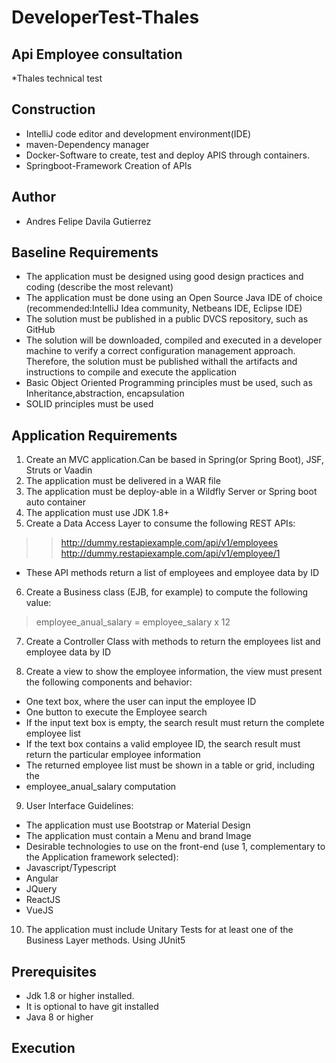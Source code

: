 # DeveloperTest-Thales

## Api Employee consultation  

*Thales technical test

## Construction
* IntelliJ code editor and development environment(IDE)
* maven-Dependency manager
* Docker-Software to create, test and deploy APIS through containers.
* Springboot-Framework Creation of APIs


## Author
* Andres Felipe Davila Gutierrez


## Baseline Requirements

* The application must be designed using good design practices and coding (describe the most relevant)
* The application must be done using an Open Source Java IDE of choice (recommended:IntelliJ Idea community, Netbeans IDE, Eclipse IDE)
* The solution must be published in a public DVCS repository, such as GitHub
* The solution will be downloaded, compiled and executed in a developer machine to verify a correct configuration management approach. Therefore, the solution must be published withall the artifacts and instructions to compile and execute the application
* Basic Object Oriented Programming principles must be used, such as Inheritance,abstraction, encapsulation
* SOLID principles must be used

## Application Requirements

1. Create an MVC application.Can be based in Spring(or Spring Boot), JSF, Struts or Vaadin
2. The application must be delivered in a WAR file
3. The application must be deploy-able in a Wildfly Server or Spring boot auto container
4. The application must use JDK 1.8+
5. Create a Data Access Layer to consume the following REST APIs:
>> http://dummy.restapiexample.com/api/v1/employees
>> http://dummy.restapiexample.com/api/v1/employee/1
* These API methods return a list of employees and employee data by ID

6. Create a Business class (EJB, for example) to compute the following value:

> employee_anual_salary = employee_salary x 12

7. Create a Controller Class with methods to return the employees list and employee data by ID

8. Create a view to show the employee information, the view must present the following components and behavior:
* One text box, where the user can input the employee ID
* One button to execute the Employee search
* If the input text box is empty, the search result must return the complete employee list
* If the text box contains a valid employee ID, the search result must return the particular employee information
* The returned employee list must be shown in a table or grid, including the
* employee_anual_salary computation

9. User Interface Guidelines:
* The application must use Bootstrap or Material Design
* The application must contain a Menu and brand Image
* Desirable technologies to use on the front-end (use 1, complementary to the Application framework selected):
* Javascript/Typescript
* Angular
* JQuery
* ReactJS
* VueJS

10. The application must include Unitary Tests for at least one of the Business Layer methods. Using JUnit5

## Prerequisites
* Jdk 1.8 or higher installed.
* It is optional to have git installed
* Java 8 or higher

## Execution